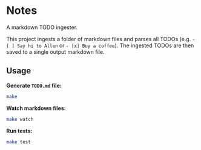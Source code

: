 # Notes

A markdown TODO ingester.

This project ingests a folder of markdown files and parses all TODOs (e.g. `- [ ] Say hi to Allen` or `- [x] Buy a coffee`). The ingested TODOs are then saved to a single output markdown file.

## Usage

**Generate `TODO.md` file:**
```bash
make
```

**Watch markdown files:**
```bash
make watch
```

**Run tests:**
```bash
make test
```
